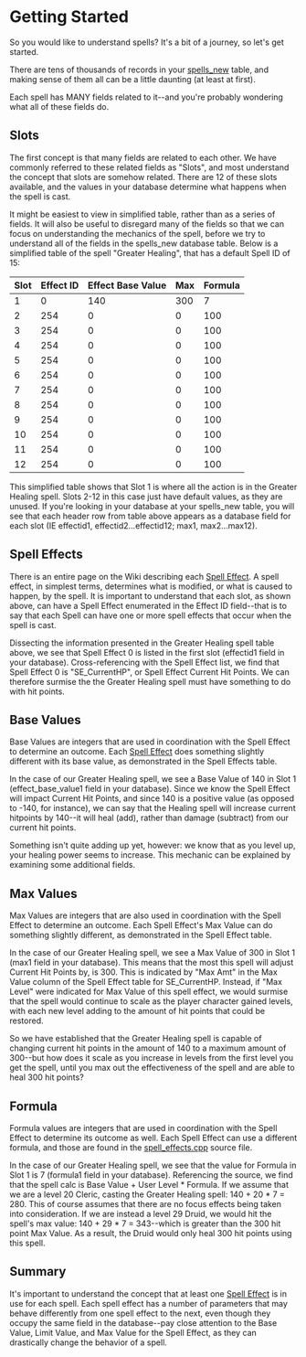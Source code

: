 # Getting Started

So you would like to understand spells?  It's a bit of a journey, so let's get started.

There are tens of thousands of records in your [spells_new](https://github.com/EQEmu/Server/wiki/spells_new) table, and making sense of them all can be a little daunting (at least at first).  

Each spell has MANY fields related to it--and you're probably wondering what all of these fields do. 

## Slots

The first concept is that many fields are related to each other.  We have commonly referred to these related fields as "Slots", and most understand the concept that slots are somehow related.  There are 12 of these slots available, and the values in your database determine what happens when the spell is cast.

It might be easiest to view in simplified table, rather than as a series of fields.  It will also be useful to disregard many of the fields so that we can focus on understanding the mechanics of the spell, before we try to understand all of the fields in the spells_new database table.  Below is a simplified table of the spell "Greater Healing", that has a default Spell ID of 15:

**Slot** | **Effect ID** | **Effect Base Value** | **Max** | **Formula** 
----- | ----- | ----- | ----- | ----- | 
1 | 0 | 140 | 300 | 7 
2 | 254 | 0 | 0 | 100 
3 | 254 | 0 | 0 | 100 
4 | 254 | 0 | 0 | 100 
5 | 254 | 0 | 0 | 100 
6 | 254 | 0 | 0 | 100 
7 | 254 | 0 | 0 | 100 
8 | 254 | 0 | 0 | 100 
9 | 254 | 0 | 0 | 100 
10 | 254 | 0 | 0 | 100 
11 | 254 | 0 | 0 | 100 
12 | 254 | 0 | 0 | 100 

This simplified table shows that Slot 1 is where all the action is in the Greater Healing spell.  Slots 2-12 in this case just have default values, as they are unused.  If you're looking in your database at your spells_new table, you will see that each header row from table above appears as a database field for each slot (IE effectid1, effectid2...effectid12; max1, max2...max12).

## Spell Effects

There is an entire page on the Wiki describing each [Spell Effect](https://github.com/EQEmu/Server/wiki/Spell-Effect-IDs).  A spell effect, in simplest terms, determines what is modified, or what is caused to happen, by the spell.  It is important to understand that each slot, as shown above, can have a Spell Effect enumerated in the Effect ID field--that is to say that each Spell can have one or more spell effects that occur when the spell is cast.

Dissecting the information presented in the Greater Healing spell table above, we see that Spell Effect 0 is listed in the first slot (effectid1 field in your database).  Cross-referencing with the Spell Effect list, we find that Spell Effect 0 is "SE_CurrentHP", or Spell Effect Current Hit Points.  We can therefore surmise the the Greater Healing spell must have something to do with hit points.  

## Base Values

Base Values are integers that are used in coordination with the Spell Effect to determine an outcome.  Each [Spell Effect](https://github.com/EQEmu/Server/wiki/Spell-Effect-IDs) does something slightly different with its base value, as demonstrated in the Spell Effects table.  

In the case of our Greater Healing spell, we see a Base Value of 140 in Slot 1 (effect_base_value1 field in your database).  Since we know the Spell Effect will impact Current Hit Points, and since 140 is a positive value (as opposed to -140, for instance), we can say that the Healing spell will increase current hitpoints by 140--it will heal (add), rather than damage (subtract) from our current hit points.

Something isn't quite adding up yet, however:  we know that as you level up, your healing power seems to increase.  This mechanic can be explained by examining some additional fields.

## Max Values

Max Values are integers that are also used in coordination with the Spell Effect to determine an outcome.  Each Spell Effect's Max Value can do something slightly different, as demonstrated in the Spell Effect table.  

In the case of our Greater Healing spell, we see a Max Value of 300 in Slot 1 (max1 field in your database).  This means that the most this spell will adjust Current Hit Points by, is 300.  This is indicated by "Max Amt" in the Max Value column of the Spell Effect table for SE_CurrentHP.  Instead, if "Max Level" were indicated for Max Value of this spell effect, we would surmise that the spell would continue to scale as the player character gained levels, with each new level adding to the amount of hit points that could be restored.

So we have established that the Greater Healing spell is capable of changing current hit points in the amount of 140 to a maximum amount of 300--but how does it scale as you increase in levels from the first level you get the spell, until you max out the effectiveness of the spell and are able to heal 300 hit points?

## Formula

Formula values are integers that are used in coordination with the Spell Effect to determine its outcome as well.  Each Spell Effect can use a different formula, and those are found in the [spell_effects.cpp](https://github.com/EQEmu/Server/blob/master/zone/spell_effects.cpp) source file.  

In the case of our Greater Healing spell, we see that the value for Formula in Slot 1 is 7 (formula1 field in your database).  Referencing the source, we find that the spell calc is Base Value + User Level * Formula.  If we assume that we are a level 20 Cleric, casting the Greater Healing spell:  140 + 20 * 7 = 280.  This of course assumes that there are no focus effects being taken into consideration.  If we are instead a level 29 Druid, we would hit the spell's max value:  140 + 29 * 7 = 343--which is greater than the 300 hit point Max Value.  As a result, the Druid would only heal 300 hit points using this spell.

## Summary

It's important to understand the concept that at least one [Spell Effect](https://github.com/EQEmu/Server/wiki/Spell-Effect-IDs) is in use for each spell.  Each spell effect has a number of parameters that may behave differently from one spell effect to the next, even though they occupy the same field in the database--pay close attention to the Base Value, Limit Value, and Max Value for the Spell Effect, as they can drastically change the behavior of a spell.  
